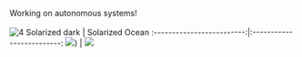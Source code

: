 Working on autonomous systems!
<br />
<br />
![4](https://github.com/winstxnhdw/AutoCarROS/blob/master/screenshots/4.gif?raw=true)
Solarized dark             |  Solarized Ocean
:-------------------------:|:-------------------------:
![](https://github.com/winstxnhdw/AutoCarROS/blob/master/screenshots/3.gif?raw=true))  |  ![](https://github.com/winstxnhdw/AutoCarROS/blob/master/screenshots/4.gif?raw=true)
